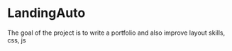 # LandingAuto
The goal of the project is to write a portfolio and also improve layout skills, css, js
